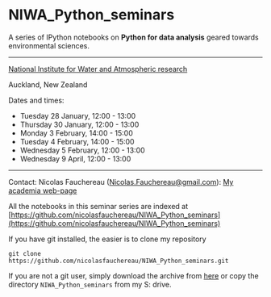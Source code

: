 NIWA_Python_seminars
====================

A series of IPython notebooks on **Python for data analysis** geared towards environmental sciences.

<hr size=3>

[National Institute for Water and Atmospheric research](http://www.niwa.co.nz) 

Auckland, New Zealand 

Dates and times: 

+ Tuesday 28 January, 12:00 - 13:00
+ Thursday 30 January, 12:00 - 13:00
+ Monday 3 February, 14:00 - 15:00
+ Tuesday 4 February, 14:00 - 15:00
+ Wednesday 5 February, 12:00 - 13:00
+ Wednesday 9 April, 12:00 - 13:00


<hr size=3>

Contact: Nicolas Fauchereau (Nicolas.Fauchereau@gmail.com): [My academia web-page](http://niwa.academia.edu/NicolasFauchereau)

All the notebooks in this seminar series are indexed at [https://github.com/nicolasfauchereau/NIWA_Python_seminars](https://github.com/nicolasfauchereau/NIWA_Python_seminars)

If you have git installed, the easier is to clone my repository 

    git clone https://github.com/nicolasfauchereau/NIWA_Python_seminars.git

If you are not a git user, simply download the archive from [here](https://github.com/nicolasfauchereau/NIWA_Python_seminars/archive/master.zip) or copy the directory `NIWA_Python_seminars` from my S: drive.
